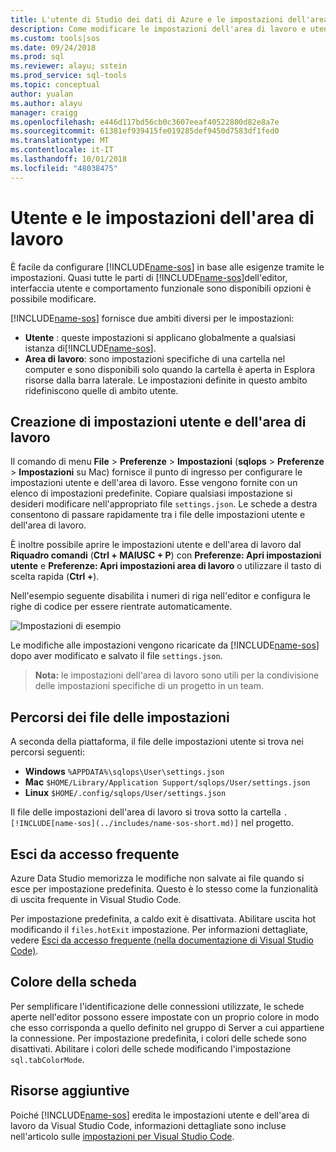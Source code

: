 ```yaml
---
title: L'utente di Studio dei dati di Azure e le impostazioni dell'area di lavoro | Microsoft Docs
description: Come modificare le impostazioni dell'area di lavoro e utente di Studio dei dati di Azure.
ms.custom: tools|sos
ms.date: 09/24/2018
ms.prod: sql
ms.reviewer: alayu; sstein
ms.prod_service: sql-tools
ms.topic: conceptual
author: yualan
ms.author: alayu
manager: craigg
ms.openlocfilehash: e446d117bd56cb0c3607eeaf40522800d82e8a7e
ms.sourcegitcommit: 61381ef939415fe019285def9450d7583df1fed0
ms.translationtype: MT
ms.contentlocale: it-IT
ms.lasthandoff: 10/01/2018
ms.locfileid: "48038475"
---
```

# <a name="user-and-workspace-settings"></a>Utente e le impostazioni dell'area di lavoro

È facile da configurare [!INCLUDE[name-sos](../includes/name-sos-short.md)] in base alle esigenze tramite le impostazioni. Quasi tutte le parti di [!INCLUDE[name-sos](../includes/name-sos-short.md)]dell'editor, interfaccia utente e comportamento funzionale sono disponibili opzioni è possibile modificare.

[!INCLUDE[name-sos](../includes/name-sos-short.md)] fornisce due ambiti diversi per le impostazioni:

* **Utente** : queste impostazioni si applicano globalmente a qualsiasi istanza di[!INCLUDE[name-sos](../includes/name-sos-short.md)].
* **Area di lavoro**: sono impostazioni specifiche di una cartella nel computer e sono disponibili solo quando la cartella è aperta in Esplora risorse dalla barra laterale. Le impostazioni definite in questo ambito ridefiniscono quelle di ambito utente.

## <a name="creating-user-and-workspace-settings"></a>Creazione di impostazioni utente e dell'area di lavoro

Il comando di menu **File** > **Preferenze** > **Impostazioni** (**sqlops**  >  **Preferenze** > **Impostazioni** su Mac) fornisce il punto di ingresso per configurare le impostazioni utente e dell'area di lavoro. Esse vengono fornite con un elenco di impostazioni predefinite. Copiare qualsiasi impostazione si desideri modificare nell'appropriato file `settings.json`. Le schede a destra consentono di passare rapidamente tra i file delle impostazioni utente e dell'area di lavoro.

È inoltre possibile aprire le impostazioni utente e dell'area di lavoro dal **Riquadro comandi** (**Ctrl + MAIUSC + P**) con **Preferenze: Apri impostazioni utente** e  **Preferenze: Apri impostazioni area di lavoro** o utilizzare il tasto di scelta rapida (**Ctrl +**).

Nell'esempio seguente disabilita i numeri di riga nell'editor e configura le righe di codice per essere rientrate automaticamente.

![Impostazioni di esempio](media/settings/sample-settings.png)

Le modifiche alle impostazioni vengono ricaricate da [!INCLUDE[name-sos](../includes/name-sos-short.md)] dopo aver modificato e salvato il file `settings.json`.

>**Nota:** le impostazioni dell'area di lavoro sono utili per la condivisione delle impostazioni specifiche di un progetto in un team.

## <a name="settings-file-locations"></a>Percorsi dei file delle impostazioni

A seconda della piattaforma, il file delle impostazioni utente si trova nei percorsi seguenti:

* **Windows** `%APPDATA%\sqlops\User\settings.json`
* **Mac** `$HOME/Library/Application Support/sqlops/User/settings.json`
* **Linux** `$HOME/.config/sqlops/User/settings.json`

Il file delle impostazioni dell'area di lavoro si trova sotto la cartella `.[!INCLUDE[name-sos](../includes/name-sos-short.md)]` nel progetto.

## <a name="hot-exit"></a>Esci da accesso frequente

Azure Data Studio memorizza le modifiche non salvate ai file quando si esce per impostazione predefinita. Questo è lo stesso come la funzionalità di uscita frequente in Visual Studio Code.

Per impostazione predefinita, a caldo exit è disattivata. Abilitare uscita hot modificando il `files.hotExit` impostazione. Per informazioni dettagliate, vedere [Esci da accesso frequente (nella documentazione di Visual Studio Code)](https://code.visualstudio.com/docs/editor/codebasics#_hot-exit).


## <a name="tab-color"></a>Colore della scheda

Per semplificare l'identificazione delle connessioni utilizzate, le schede aperte nell'editor possono essere impostate con un proprio colore in modo che esso corrisponda a quello definito nel gruppo di Server a cui appartiene la connessione. Per impostazione predefinita, i colori delle schede sono disattivati. Abilitare i colori delle schede modificando l'impostazione `sql.tabColorMode`.

## <a name="additional-resources"></a>Risorse aggiuntive

Poiché [!INCLUDE[name-sos](../includes/name-sos-short.md)] eredita le impostazioni utente e dell'area di lavoro da Visual Studio Code, informazioni dettagliate sono incluse nell'articolo sulle [impostazioni per Visual Studio Code](https://code.visualstudio.com/docs/getstarted/settings).
